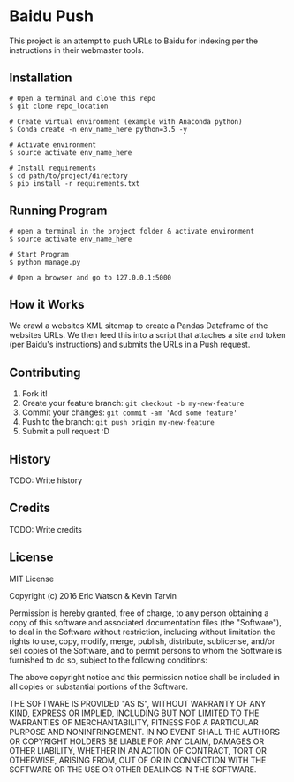 # Baidu Push

This project is an attempt to push URLs to Baidu for indexing per the instructions in their webmaster tools.

## Installation

    # Open a terminal and clone this repo
    $ git clone repo_location

    # Create virtual environment (example with Anaconda python)
    $ Conda create -n env_name_here python=3.5 -y

    # Activate environment
    $ source activate env_name_here

    # Install requirements
    $ cd path/to/project/directory
    $ pip install -r requirements.txt

## Running Program

    # open a terminal in the project folder & activate environment
    $ source activate env_name_here

    # Start Program
    $ python manage.py

    # Open a browser and go to 127.0.0.1:5000

## How it Works

We crawl a websites XML sitemap to create a Pandas Dataframe of the websites URLs. We then feed this into a script that attaches a site and token (per Baidu's instructions) and submits the URLs in a Push request.

## Contributing

1. Fork it!
2. Create your feature branch: `git checkout -b my-new-feature`
3. Commit your changes: `git commit -am 'Add some feature'`
4. Push to the branch: `git push origin my-new-feature`
5. Submit a pull request :D

## History

TODO: Write history

## Credits

TODO: Write credits

## License

MIT License

Copyright (c) 2016 Eric Watson & Kevin Tarvin

Permission is hereby granted, free of charge, to any person obtaining a copy
of this software and associated documentation files (the "Software"), to deal
in the Software without restriction, including without limitation the rights
to use, copy, modify, merge, publish, distribute, sublicense, and/or sell
copies of the Software, and to permit persons to whom the Software is
furnished to do so, subject to the following conditions:

The above copyright notice and this permission notice shall be included in all
copies or substantial portions of the Software.

THE SOFTWARE IS PROVIDED "AS IS", WITHOUT WARRANTY OF ANY KIND, EXPRESS OR
IMPLIED, INCLUDING BUT NOT LIMITED TO THE WARRANTIES OF MERCHANTABILITY,
FITNESS FOR A PARTICULAR PURPOSE AND NONINFRINGEMENT. IN NO EVENT SHALL THE
AUTHORS OR COPYRIGHT HOLDERS BE LIABLE FOR ANY CLAIM, DAMAGES OR OTHER
LIABILITY, WHETHER IN AN ACTION OF CONTRACT, TORT OR OTHERWISE, ARISING FROM,
OUT OF OR IN CONNECTION WITH THE SOFTWARE OR THE USE OR OTHER DEALINGS IN THE
SOFTWARE.
